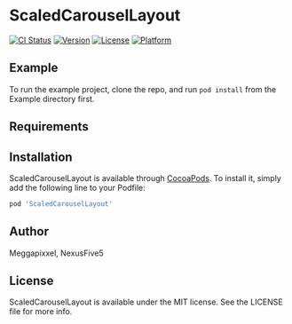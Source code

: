 # ScaledCarouselLayout

[![CI Status](http://img.shields.io/travis/Meggapixxel/ScaledCarouselLayout.svg?style=flat)](https://travis-ci.org/Meggapixxel/ScaledCarouselLayout)
[![Version](https://img.shields.io/cocoapods/v/ScaledCarouselLayout.svg?style=flat)](http://cocoapods.org/pods/ScaledCarouselLayout)
[![License](https://img.shields.io/cocoapods/l/ScaledCarouselLayout.svg?style=flat)](http://cocoapods.org/pods/ScaledCarouselLayout)
[![Platform](https://img.shields.io/cocoapods/p/ScaledCarouselLayout.svg?style=flat)](http://cocoapods.org/pods/ScaledCarouselLayout)

## Example

To run the example project, clone the repo, and run `pod install` from the Example directory first.

## Requirements

## Installation

ScaledCarouselLayout is available through [CocoaPods](http://cocoapods.org). To install
it, simply add the following line to your Podfile:

```ruby
pod 'ScaledCarouselLayout'
```

## Author

Meggapixxel, NexusFive5

## License

ScaledCarouselLayout is available under the MIT license. See the LICENSE file for more info.
